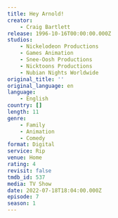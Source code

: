 ```yaml
---
title: Hey Arnold!
creator:
    - Craig Bartlett
release: 1996-10-16T00:00:00.000Z
studios:
    - Nickelodeon Productions
    - Games Animation
    - Snee-Oosh Productions
    - Nicktoons Productions
    - Nubian Nights Worldwide
original_title: ''
original_language: en
language:
    - English
country: []
length: 11
genre:
    - Family
    - Animation
    - Comedy
format: Digital
service: Rip
venue: Home
rating: 4
revisit: false
tmdb_id: 537
media: TV Show
date: 2022-07-18T18:04:00.000Z
episode: 7
season: 1
---
```

